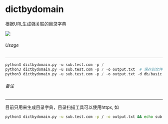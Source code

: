 # dictbydomain
根据URL生成强关联的目录字典

![](https://github.com/duyannnnn/dictbydomain/blob/main/dictbydomain.png)

###### Usage

------

```python
python3 dictbydomain.py -u sub.test.com -p /
python3 dictbydomain.py -u sub.test.com -p / -o output.txt  # 保存到文件
python3 dictbydomain.py -u sub.test.com -p / -o output.txt -d db/basic.txt  # 与基础字典合并
```

###### 备注

------

目前只用来生成目录字典，目录扫描工具可以使用httpx, 如

```sh
python3 dictbydomain.py -u sub.test.com -p / -o output.txt && echo sub.test.com | httpx -status-code -content-length -paths output.txt
```
